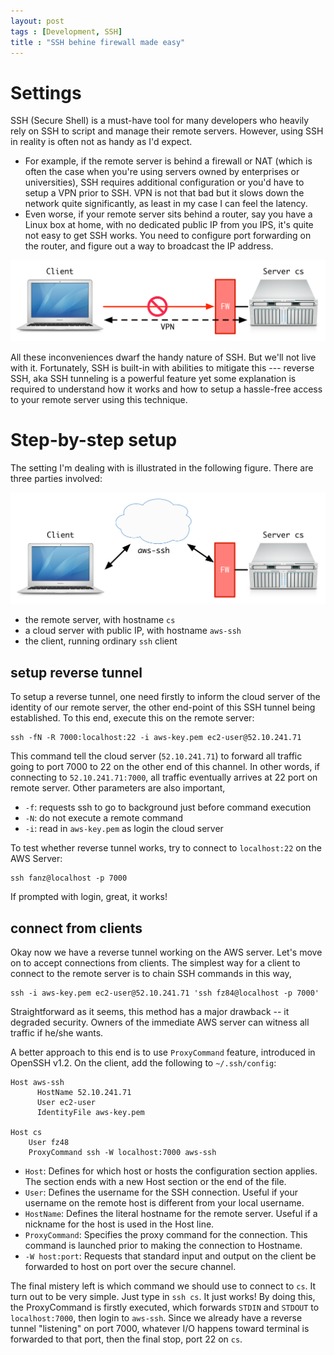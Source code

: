 ```yaml
---
layout: post
tags : [Development, SSH]
title : "SSH behine firewall made easy"
---
```


# Settings

SSH (Secure Shell) is a must-have tool for many developers who heavily rely on
SSH to script and manage their remote servers. However, using SSH in reality is
often not as handy as I'd expect.

- For example,
if the remote server is behind a firewall or NAT (which is often the case when
you're using servers owned by enterprises or universities), SSH
requires additional configuration or you'd have to setup a VPN prior to SSH.
VPN is not that bad but it slows down the network quite
significantly, as least in my case I can feel the latency.
- Even worse, if your remote server sits behind a router, say you have
a Linux box at home, with no dedicated public IP from you IPS, it's quite not
easy to get SSH works. You need to configure port forwarding on the
router, and figure out a way to broadcast the IP address.

![Inconvenient using case of SSH](/assets/reverse-ssh/cano-ssh.png)

All these inconveniences dwarf the handy nature of SSH. But we'll not
live with it. Fortunately, SSH is built-in
with abilities to mitigate this --- reverse SSH, aka SSH tunneling is a powerful
feature yet some explanation is required to understand how it works and
how to setup a hassle-free access to your remote server using this technique.

# Step-by-step setup

The setting I'm dealing with is illustrated in the following figure. There
are three parties involved:

![figure2](/assets/reverse-ssh/aws-ssh.png)

- the remote server, with hostname `cs`
- a cloud server with public IP, with hostname `aws-ssh`
- the client, running ordinary `ssh` client

## setup reverse tunnel

To setup a reverse tunnel, one need firstly to inform the cloud server of
the identity of our remote server, the other end-point of this SSH tunnel
being established. To this end, execute this on the remote server:

    ssh -fN -R 7000:localhost:22 -i aws-key.pem ec2-user@52.10.241.71

This command tell the cloud server (`52.10.241.71`) to forward all traffic
going to port 7000 to 22 on the other end of this channel.
In other words, if connecting to `52.10.241.71:7000`, all traffic eventually
arrives at 22 port on remote server. Other parameters are also important,

- `-f`: requests ssh to go to background just before command execution
- `-N`: do not execute a remote command
- `-i`: read in `aws-key.pem` as login the cloud server

To test whether reverse tunnel works, try to connect to `localhost:22`
on the AWS Server:

    ssh fanz@localhost -p 7000

If prompted with login, great, it works!

## connect from clients

Okay now we have a reverse tunnel working on the AWS server. Let's move on to
accept connections from clients. The simplest way for
a client to connect to the remote server is to chain SSH commands in this way,

    ssh -i aws-key.pem ec2-user@52.10.241.71 'ssh fz84@localhost -p 7000'

Straightforward as it seems, this method has a major drawback -- it degraded
security. Owners of the immediate AWS server can witness all traffic if
he/she wants.

A better approach to this end is to use `ProxyCommand` feature, introduced in
OpenSSH v1.2. On the client, add the following to `~/.ssh/config`:

  	Host aws-ssh
          HostName 52.10.241.71
          User ec2-user
          IdentityFile aws-key.pem

    Host cs
        User fz48
        ProxyCommand ssh -W localhost:7000 aws-ssh

- `Host`: Defines for which host or hosts the configuration section applies.
  The section ends with a new Host section or the end of the file.
- `User`: Defines the username for the SSH connection. Useful if your username
  on the remote host is different from your local username.
- `HostName`: Defines the literal hostname for the remote server. Useful if a
  nickname for the host is used in the Host line.
- `ProxyCommand`: Specifies the proxy command for the connection. This command is
  launched prior to making the connection to Hostname.
- `-W host:port`: Requests that standard input and output on the client be
 forwarded to host on port over the secure channel.

The final mistery left is which command we should use to connect to `cs`.
It turn out to be very simple. Just type in `ssh cs`. It just works!
By doing this, the ProxyCommand is firstly executed, which forwards `STDIN`
and `STDOUT` to `localhost:7000`, then login to `aws-ssh`. Since we already
have a reverse tunnel "listening" on port 7000, whatever I/O happens toward
terminal is forwarded to that port, then the final stop, port 22 on `cs`.

